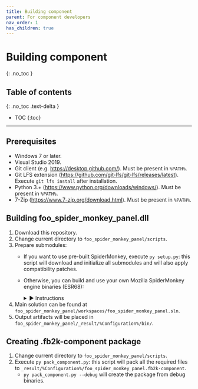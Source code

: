 ```yaml
---
title: Building component
parent: For component developers
nav_order: 1
has_children: true
---
```


# Building component
{: .no_toc }

## Table of contents
{: .no_toc .text-delta }

* TOC
{:toc}

---

## Prerequisites

 - Windows 7 or later.
 - Visual Studio 2019.
 - Git client (e.g. https://desktop.github.com/). Must be present in `%PATH%`.
 - Git LFS extension (https://github.com/git-lfs/git-lfs/releases/latest). Execute `git lfs install` after installation.
 - Python 3.+ (https://www.python.org/downloads/windows/). Must be present in `%PATH%`.
 - 7-Zip (https://www.7-zip.org/download.html). Must be present in `%PATH%`.

## Building foo_spider_monkey_panel.dll

1. Download this repository.
1. Change current directory to `foo_spider_monkey_panel/scripts`.
1. Prepare submodules:
   - If you want to use pre-built SpiderMonkey, execute `py setup.py`: this script will download and initialize all submodules and will also apply compatibility patches.
   - Otherwise, you can build and use your own Mozilla SpiderMonkey engine binaries (ESR68):
     <details><summary markdown="span">► Instructions</summary>

     1. [Build SpiderMonkey](building_spidermonkey.md).<br>
     2. Put SpiderMonkey engine binaries and headers in `foo_spider_monkey_panel/mozjs` folder using the following pattern:<br>
        <blockquote>Configuration = Release or Debug<br>
        mozjs / %Configuration% / bin / *.dll | *.pdb<br>
        mozjs / %Configuration% / lib / *.lib<br>
        mozjs / %Configuration% / include / *.h</blockquote>
     3. Execute `py setup.py --skip_mozjs`.
     </details>
1. Main solution can be found at `foo_spider_monkey_panel/workspaces/foo_spider_monkey_panel.sln`.
1. Output artifacts will be placed in `foo_spider_monkey_panel/_result/%Configuration%/bin/`.

## Creating .fb2k-component package

1. Change current directory to `foo_spider_monkey_panel/scripts`.
1. Execute `py pack_component.py`: this script will pack all the required files to `_result/%Configuration%/foo_spider_monkey_panel.fb2k-component`.
   - `py pack_component.py --debug` will create the package from debug binaries.